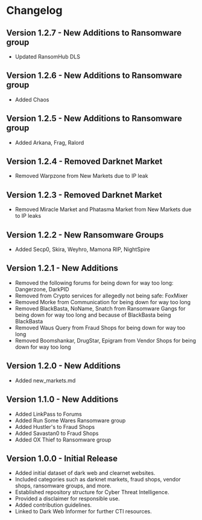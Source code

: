 # Changelog

## Version 1.2.7 - New Additions to Ransomware group
- Updated RansomHub DLS

## Version 1.2.6 - New Additions to Ransomware group
- Added Chaos

## Version 1.2.5 - New Additions to Ransomware group
- Added Arkana, Frag, Ralord

## Version 1.2.4 - Removed Darknet Market
- Removed Warpzone from New Markets due to IP leak

## Version 1.2.3 - Removed Darknet Market
- Removed Miracle Market and Phatasma Market from New Markets due to IP leaks

## Version 1.2.2 - New Ransomware Groups
- Added Secp0, Skira, Weyhro, Mamona RIP, NightSpire

## Version 1.2.1 - New Additions
- Removed the following forums for being down for way too long: Dangerzone, DarkPID
- Removed from Crypto services for allegedly not being safe: FoxMixer
- Removed Morke from Communication for being down for way too long
- Removed BlackBasta, NoName, Snatch from Ransomware Gangs for being down for way too long and because of BlackBasta being BlackBasta
- Removed Waus Query from Fraud Shops for being down for way too long
- Removed Boomshankar, DrugStar, Epigram from Vendor Shops for being down for way too long

## Version 1.2.0 - New Additions
- Added new_markets.md

## Version 1.1.0 - New Additions
- Added LinkPass to Forums
- Added Run Some Wares Ransomware group
- Added Hustler's to Fraud Shops
- Added Savastan0 to Fraud Shops
- Added OX Thief to Ransomware group

## Version 1.0.0 - Initial Release
- Added initial dataset of dark web and clearnet websites.
- Included categories such as darknet markets, fraud shops, vendor shops, ransomware groups, and more.
- Established repository structure for Cyber Threat Intelligence.
- Provided a disclaimer for responsible use.
- Added contribution guidelines.
- Linked to Dark Web Informer for further CTI resources.
